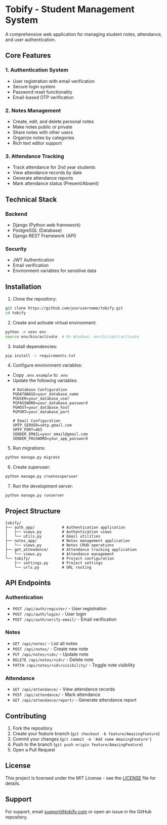 # Tobify - Student Management System

A comprehensive web application for managing student notes, attendance, and user authentication.

## Core Features

### 1. Authentication System
- User registration with email verification
- Secure login system
- Password reset functionality
- Email-based OTP verification

### 2. Notes Management
- Create, edit, and delete personal notes
- Make notes public or private
- Share notes with other users
- Organize notes by categories
- Rich text editor support

### 3. Attendance Tracking
- Track attendance for 2nd year students
- View attendance records by date
- Generate attendance reports
- Mark attendance status (Present/Absent)

## Technical Stack

### Backend
- Django (Python web framework)
- PostgreSQL (Database)
- Django REST Framework (API)

### Security
- JWT Authentication
- Email verification
- Environment variables for sensitive data

## Installation

1. Clone the repository:
```bash
git clone https://github.com/yourusername/tobify.git
cd tobify
```

2. Create and activate virtual environment:
```bash
python -m venv env
source env/bin/activate  # On Windows: env\Scripts\activate
```

3. Install dependencies:
```bash
pip install -r requirements.txt
```

4. Configure environment variables:
- Copy `.env.example` to `.env`
- Update the following variables:
  ```
  # Database Configuration
  PGDATABASE=your_database_name
  PGUSER=your_database_user
  PGPASSWORD=your_database_password
  PGHOST=your_database_host
  PGPORT=your_database_port

  # Email Configuration
  SMTP_SERVER=smtp.gmail.com
  SMTP_PORT=465
  SENDER_EMAIL=your_email@gmail.com
  SENDER_PASSWORD=your_app_password
  ```

5. Run migrations:
```bash
python manage.py migrate
```

6. Create superuser:
```bash
python manage.py createsuperuser
```

7. Run the development server:
```bash
python manage.py runserver
```

## Project Structure

```
tobify/
├── auth_app/            # Authentication application
│   ├── views.py         # Authentication views
│   └── utils.py         # Email utilities
├── notes_app/           # Notes management application
│   └── views.py         # Notes CRUD operations
├── get_attendence/      # Attendance tracking application
│   └── views.py         # Attendance management
└── tobify/              # Project configuration
    ├── settings.py      # Project settings
    └── urls.py          # URL routing
```

## API Endpoints

### Authentication
- `POST /api/auth/register/` - User registration
- `POST /api/auth/login/` - User login
- `POST /api/auth/verify-email/` - Email verification

### Notes
- `GET /api/notes/` - List all notes
- `POST /api/notes/` - Create new note
- `PUT /api/notes/<id>/` - Update note
- `DELETE /api/notes/<id>/` - Delete note
- `PATCH /api/notes/<id>/visibility/` - Toggle note visibility

### Attendance
- `GET /api/attendance/` - View attendance records
- `POST /api/attendance/` - Mark attendance
- `GET /api/attendance/report/` - Generate attendance report

## Contributing

1. Fork the repository
2. Create your feature branch (`git checkout -b feature/AmazingFeature`)
3. Commit your changes (`git commit -m 'Add some AmazingFeature'`)
4. Push to the branch (`git push origin feature/AmazingFeature`)
5. Open a Pull Request

## License

This project is licensed under the MIT License - see the [LICENSE](LICENSE) file for details.

## Support

For support, email support@tobify.com or open an issue in the GitHub repository.
